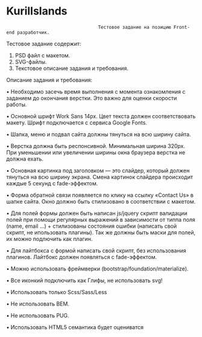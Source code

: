 # KurilIslands

                                      Тестовое задание на позицию Front-end разработчик.

Тестовое задание содержит: 

1.    PSD файл с макетом. 
2.    SVG-файлы.
3.    Текстовое описание задания и требования.

Описание задания и требования:

•	Необходимо засечь время выполнения с момента ознакомления с заданием до окончания верстки. Это важно для оценки скорости работы.

•	Основной шрифт Work Sans 14px. Цвет текста должен соответствовать макету. Шрифт подключается с сервиса Google Fonts.

•	Шапка, меню и подвал сайта должны тянуться на всю ширину сайта. 

•	Верстка должна быть респонсивной. Минимальная ширина 320px. При уменьшении или увеличении ширины окна браузера верстка не должна ехать.

•	Основная картинка под заголовком — это слайдер, который должен тянуться на всю ширину экрана. Смена картинок слайдера происходит 
  каждые 5 секунд с fade-эффектом.

•	Форма обратной связи появляется по клику на ссылку «Contact Us» в шапке сайта. Окно должно быть стилизовано в соответствии с макетом.

•	Для полей формы должен быть написан js/jquery скрипт валидации полей при помощи регулярных выражений в зависимости от типпа поля (name, 
  email ...) + стилизованы состояния ошибки (написать свой скрипт, не ипользовать плагины). Так же должны быть маски для полей, их можно 
  подлючить как плагин.

•	Для лайтбокса с формой написать свой скрипт, без использования плагинов. Лайтбокс должен появляться с fade-эффектом. 

•	Можно использовать фреймверки (bootstrap/foundation/materialize).

•	Все иконкий подключить как Глифы, не использовать svg!

•	Использовать только  Scss/Sass/Less 

•	Не использовать BEM.

•	Не использовать PUG.

•	Использовать HTML5 семантика будет оцениватся 
